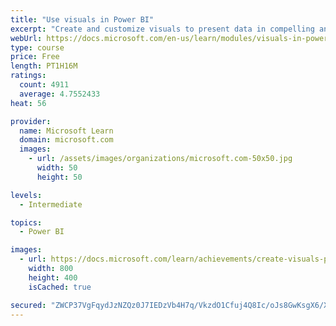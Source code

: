 ```yaml
---
title: "Use visuals in Power BI"
excerpt: "Create and customize visuals to present data in compelling and insightful ways."
webUrl: https://docs.microsoft.com/en-us/learn/modules/visuals-in-power-bi/
type: course
price: Free
length: PT1H16M
ratings:
  count: 4911
  average: 4.7552433
heat: 56

provider:
  name: Microsoft Learn
  domain: microsoft.com
  images:
    - url: /assets/images/organizations/microsoft.com-50x50.jpg
      width: 50
      height: 50

levels:
  - Intermediate

topics:
  - Power BI

images:
  - url: https://docs.microsoft.com/learn/achievements/create-visuals-power-bi-desktop-social.png
    width: 800
    height: 400
    isCached: true

secured: "ZWCP37VgFqydJzNZQz0J7IEDzVb4H7q/VkzdO1Cfuj4Q8Ic/oJs8GwKsgX6/XnUopHWfEsvfXpyxBRCHwNGB2EvtcSLNznEnI2wZIAUKex5vOY58qesPvsnKJ3Rb8UqLLfnW9302qDNbrLHwbYkf3eEu5rJPA0kx6zKI1ech03P5pNyHiqbJn7ztfFITZWNkeyeWwJ0kCJaEpziAWNyluPOo7OBJLf4ywx9DPPWCpWOG7xJgGzn4YqxkOlqAtCB9N0foPEpwqCrQmu80SGJosYTJI5quhditYxFQ+wG+TU/qwXxGxPY4WR0K3WWUvc2NUP71qmspRTa05u37Qa/pV0m3NuPxRIz/Ts7UMRAD6HWoCGvSAUqQLgCzTcNPxzB+cUBwBMfKRQbW9crgAFlFCVILfMPxGyvQJb+XyTgihEY=;KsHVm+F41IIC4qhoMdZx3Q=="
---
```


